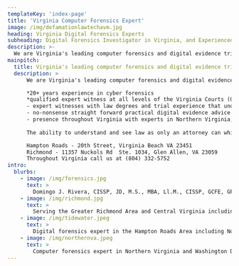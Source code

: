 ```yaml
---
templateKey: 'index-page'
title: 'Virginia Computer Forensics Expert'
image: /img/defamationlawtechavm.jpg
heading: Virginia Digital Forensics Experts
subheading: Digital Forensics Investigator in Virginia, and Experienced Computer Trial Expert Witness
description: >-
  We are Virginia's leading computer forensics and digital evidence trial consultants.  
mainpitch:
  title: Virginia's leading computer forensics and digital evidence trial consultants
  description: >
      We are Virginia's leading computer forensics and digital evidence trial consultants. Based on our research, Domingo J. Rivera the only digital forensics expert in Virginia who is also admitted to the Virginia State Bar and who has tried jury trials and been admitted as an expert witness in the Virginia State and Federal Courts.  

      *20+ years experience in cyber forensics
      *qualified expert witness at all levels of the Virginia Courts (General District, Circuit Court and Federal Courts) 
      - expert witnesses with law degrees and trial experience that understand the challenges that counsel faces when evaluating and introducing digital evidence at trial
      - no-nonsense straight forward practical digital evidence advice 
      - presence throughout Virginia with experts in Northern Virginia, Richmond, and Virginia Beach.  
      
      The ability to understand and see law as only an attorney can while understanding computer forensics and technical issues and presenting them to a judge or jury in plain English is essential to have the best possible outcome in civil or criminal cases.  Parties and attorneys are best served by having a computer forensics expert with this critical and scarce skill.        

      Hampton Roads - 20th Street, Virginia Beach VA 23451 
      Richmond - 11357 Nuckols Rd  Ste. 1034, Glen Allen, VA 23059 
      Throughout Virginia call us at (804) 332-5752
intro:
  blurbs:
    - image: /img/forensics.jpg
      text: >
        Domingo J. Rivera, CISSP, JD, M.S., MBA, Ll.M., CISSP, GCFE, GPEN, GSLC, GCIH, EIT. Not only a computer forensics expert but also an experienced attorney who was the first lawyer in the U.S. to win a complex Federal case involving charges of criminal copyright infringement (music piracy) investigated by the FBI and prosecuted by the Department of Justice.    
    - image: /img/richmond.jpg
      text: >
        Serving the Greater Richmond Area and Central Virginia including Henrico, Chesterfield, Albemarle, Amelia, Amherst, Appomattox, Buckingham, Campbell, Cumberland, Dinwiddie, Fluvanna, Goochland, Greene, Hanover, Louisa, Madison, Nelson, Nottoway, Orange, Powhatan, Prince Edward, Prince George, Sussex, Appomattox, Ashland, Blackstone, Charlottesville, Colonial Heights, Chester, Farmville, Hopewell, Lynchburg, Petersburg, Richmond, Scottsville, Wintergreen
    - image: /img/tidewater.jpeg
      text: >
        Digital forensics expert in the Hampton Roads Area including Norfolk, Virginia Beach Charles City, Chesapeake, Franklin, Hampton, Newport News, Poquoson, Portsmouth, Smithfield, Suffolk, Williamsburg,Yorktown Charles City,Isle of Wight County, James City County, New Kent County, Southampton, Surry, York.  We are also forensics experts in Army, Navy, Air Force and Marine Corps military trials.
    - image: /img/northernva.jpeg
      text: >
        Computer forensics expert in Northern Virginia and Washington DC area including Alexandria, Arlington, Culpeper, Fairfax,Fredericksburg, Leesburg, Spotsylvania, Rappahannock, Fauquier, Stafford, Spotsylvania, Caroline County, Prince William County, Loudoun County
---
```




